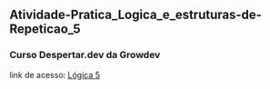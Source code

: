 ## Atividade-Pratica_Logica_e_estruturas-de-Repeticao_5
### Curso Despertar.dev da Growdev
link de acesso: <a href="https://edsoncamarafilho.github.io/Atividade-Pratica_Logica_e_estruturas-de-Repeticao_5/" target="_blank">Lógica 5<a> 
 
